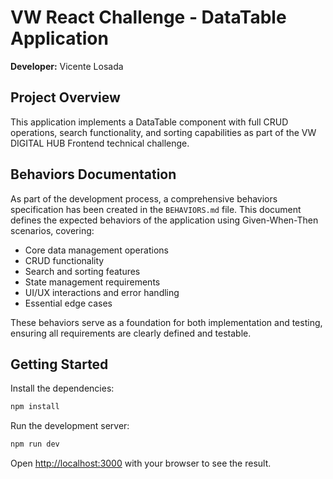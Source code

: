 # VW React Challenge - DataTable Application

**Developer:** Vicente Losada

## Project Overview

This application implements a DataTable component with full CRUD operations, search functionality, and sorting capabilities as part of the VW DIGITAL HUB Frontend technical challenge.

## Behaviors Documentation

As part of the development process, a comprehensive behaviors specification has been created in the `BEHAVIORS.md` file. This document defines the expected behaviors of the application using Given-When-Then scenarios, covering:

- Core data management operations
- CRUD functionality
- Search and sorting features
- State management requirements
- UI/UX interactions and error handling
- Essential edge cases

These behaviors serve as a foundation for both implementation and testing, ensuring all requirements are clearly defined and testable.

## Getting Started

Install the dependencies:

```bash
npm install
```

Run the development server:

```bash
npm run dev
```

Open [http://localhost:3000](http://localhost:3000) with your browser to see the result.
